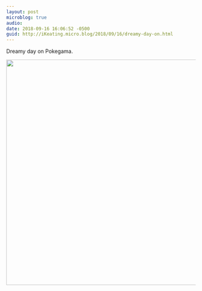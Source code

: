 ```yaml
---
layout: post
microblog: true
audio: 
date: 2018-09-16 16:06:52 -0500
guid: http://iKeating.micro.blog/2018/09/16/dreamy-day-on.html
---
```

Dreamy day on Pokegama.

<img src="http://iKeating.micro.blog/uploads/2018/9d292e1aab.jpg" width="600" height="600" />
